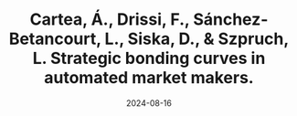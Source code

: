 ---
title: "Cartea, Á., Drissi, F., Sánchez-Betancourt, L., Siska, D., & Szpruch, L. Strategic bonding curves in automated market makers."
collection: workingpapers
permalink: /workingpapers/amm_alp
excerpt: #'This paper is about the number 3. The number 4 is left for future work.'
date: 2024-08-16
venue: '2024. SSRN.'
paperurl: 'https://papers.ssrn.com/sol3/papers.cfm?abstract_id=4459177'
citation: 'Cartea, Á., Drissi, F., Sánchez-Betancourt, L., Siska, D., & Szpruch, L. (2024). Strategic bonding curves in automated market makers. Available at SSRN 4459177.'
---